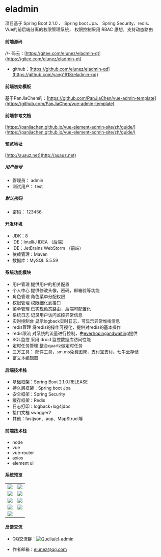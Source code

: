 # eladmin

项目基于 Spring Boot 2.1.0 、 Spring boot Jpa、 Spring Security、redis、Vue的前后端分离的权限管理系统， 权限控制采用 RBAC 思想，支持动态路由

#### 前端源码
//- 码云：[https://gitee.com/elunez/eladmin-qt](https://gitee.com/elunez/eladmin-qt)
- github：[https://github.com/elunez/eladmin-qd](https://github.com/yang1918/eladmin-qd)

#### 前端初始模板
基于PanJiaChen的：[https://github.com/PanJiaChen/vue-admin-template](https://github.com/PanJiaChen/vue-admin-template)

#### 前端参考文档
[https://panjiachen.github.io/vue-element-admin-site/zh/guide/](https://panjiachen.github.io/vue-element-admin-site/zh/guide/)

#### 预览地址
[http://auauz.net](http://auauz.net)

##### 用户账号

- 管理员： admin
- 测试用户： test

##### 默认密码

- 密码： 123456

#### 开发环境

- JDK：8
- IDE：IntelliJ IDEA （后端）
- IDE：JetBrains WebStorm  （前端）
- 依赖管理：Maven
- 数据库：MySQL 5.5.59

#### 系统功能模块

- 用户管理 提供用户的相关配置
- 个人中心 提供修改头像，密码，邮箱验等功能
- 角色管理 角色菜单分配权限
- 权限管理 权限细化到接口
- 菜单管理 已实现动态路由，后端可配置化
- 系统日志 记录用户访问监控异常信息
- 实时控制台 显示logback实时日志，可显示异常堆栈信息
- redis管理 将redis的操作可视化，提供对redis的基本操作
- redis限流 对系统的流量进行控制，由[everhopingandwaiting](https://github.com/everhopingandwaiting)提供
- SQL监控 采用 druid 监控数据库访问性能
- 定时任务管理 整合quartz做定时任务
- 三方工具： 邮件工具，sm.ms免费图床，支付宝支付，七牛云存储
- 富文本编辑器

#### 后端技术栈

- 基础框架：Spring Boot 2.1.0.RELEASE
- 持久层框架：Spring boot Jpa
- 安全框架：Spring Security
- 缓存框架：Redis
- 日志打印：logback+log4jdbc
- 接口文档 swagger2
- 其他：fastjson、aop、MapStruct等

#### 前端技术栈
- node
- vue
- vue-router
- axios
- element ui

#### 系统预览
<table>
    <tr>
        <td><img src="https://i.loli.net/2018/12/22/5c1e10c781eec.png"/></td>
        <td><img src="https://i.loli.net/2018/12/22/5c1e10c7890ab.png"/></td>
    </tr>
    <tr>
        <td><img src="https://i.loli.net/2018/12/22/5c1e10c782a05.png"/></td>
        <td><img src="https://i.loli.net/2018/12/22/5c1e10c7b089b.png"/></td>
    </tr>
    <tr>
        <td><img src="https://i.loli.net/2018/12/22/5c1e10c7b9c30.png"/></td>
        <td><img src="https://i.loli.net/2018/12/22/5c1e10c7b7504.png"/></td>
    </tr>
    <tr>
        <td><img src="https://i.loli.net/2018/12/22/5c1e10c7a9f7d.png"/></td>
		<td><img src="https://i.imgur.com/FzVaAlS.png"/></td>
    </tr>
    <tr>
        <td><img src="https://i.imgur.com/ah3X2HG.png"/></td>
    </tr>
</table>

#### 反馈交流

- QQ交流群：<a target="_blank" href="//shang.qq.com/wpa/qunwpa?idkey=90830191a40600e3a07acdcc4864890fca50c8e3ca1772e7e288a561d576f6c4"><img border="0" src="//pub.idqqimg.com/wpa/images/group.png" alt="Quella/el-admin" title="Quella/el-admin"></a>

- 作者邮箱：elunez@qq.com
